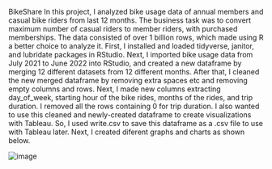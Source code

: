 BikeShare 
In this project, I analyzed bike usage data of annual members and casual bike riders from last 12 months. The business task was to convert maximum number of casual riders to member riders, with purchased memberships. The data consisted of over 1 billion rows, which made using R a better choice to analyze it. 
First, I installed and loaded tidyverse, janitor, and lubridate packages in RStudio. 
Next, I imported bike usage data from July 2021 to June 2022 into RStudio, and created a new dataframe by merging 12 different datasets from 12 different months. After that, I cleaned the new merged dataframe by removing extra spaces etc and removing empty columns and rows.
Next, I made new columns extracting day_of_week, starting hour of the bike rides, months of the rides, and trip duration. I removed all the rows containing 0 for trip duration.
I also wanted to use this cleaned and newly-created dataframe to create visualizations with Tableau. So, I used write.csv to save this dataframe as a .csv file to use with Tableau later.
Next, I created diferent graphs and charts as shown below. 

![image](https://user-images.githubusercontent.com/99208128/201503465-7fae7135-dbd2-4167-8fd7-ab50385c331a.png)
